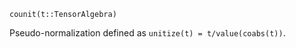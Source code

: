 ```
counit(t::TensorAlgebra)
```

Pseudo-normalization defined as `unitize(t) = t/value(coabs(t))`.
